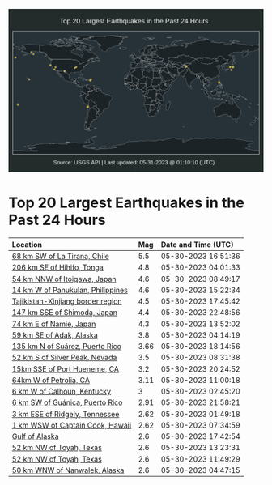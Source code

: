 ![Map](./map.png)

# Top 20 Largest Earthquakes in the Past 24 Hours

| Location | Mag | Date and Time (UTC) |
|:---|:---|:---|
| [68 km SW of La Tirana, Chile](https://earthquake.usgs.gov/earthquakes/eventpage/us7000k51s) | 5.5 | 05-30-2023 16:51:36 |
| [206 km SE of Hihifo, Tonga](https://earthquake.usgs.gov/earthquakes/eventpage/us7000k4x4) | 4.8 | 05-30-2023 04:01:33 |
| [54 km NNW of Itoigawa, Japan](https://earthquake.usgs.gov/earthquakes/eventpage/us7000k4y8) | 4.6 | 05-30-2023 08:49:17 |
| [14 km W of Panukulan, Philippines](https://earthquake.usgs.gov/earthquakes/eventpage/us7000k517) | 4.6 | 05-30-2023 15:22:34 |
| [Tajikistan-Xinjiang border region](https://earthquake.usgs.gov/earthquakes/eventpage/us7000k520) | 4.5 | 05-30-2023 17:45:42 |
| [147 km SSE of Shimoda, Japan](https://earthquake.usgs.gov/earthquakes/eventpage/us7000k54a) | 4.4 | 05-30-2023 22:48:56 |
| [74 km E of Namie, Japan](https://earthquake.usgs.gov/earthquakes/eventpage/us7000k50v) | 4.3 | 05-30-2023 13:52:02 |
| [59 km SE of Adak, Alaska](https://earthquake.usgs.gov/earthquakes/eventpage/us7000k4x6) | 3.8 | 05-30-2023 04:14:19 |
| [135 km N of Suárez, Puerto Rico](https://earthquake.usgs.gov/earthquakes/eventpage/pr2023150000) | 3.66 | 05-30-2023 18:14:56 |
| [52 km S of Silver Peak, Nevada](https://earthquake.usgs.gov/earthquakes/eventpage/nn00860501) | 3.5 | 05-30-2023 08:31:38 |
| [15km SSE of Port Hueneme, CA](https://earthquake.usgs.gov/earthquakes/eventpage/ci40238207) | 3.2 | 05-30-2023 20:24:52 |
| [64km W of Petrolia, CA](https://earthquake.usgs.gov/earthquakes/eventpage/nc73891605) | 3.11 | 05-30-2023 11:00:18 |
| [6 km W of Calhoun, Kentucky](https://earthquake.usgs.gov/earthquakes/eventpage/nm60500758) | 3 | 05-30-2023 02:45:20 |
| [6 km SW of Guánica, Puerto Rico](https://earthquake.usgs.gov/earthquakes/eventpage/pr71411783) | 2.91 | 05-30-2023 21:58:21 |
| [3 km ESE of Ridgely, Tennessee](https://earthquake.usgs.gov/earthquakes/eventpage/nm60527016) | 2.62 | 05-30-2023 01:49:18 |
| [1 km WSW of Captain Cook, Hawaii](https://earthquake.usgs.gov/earthquakes/eventpage/hv73429802) | 2.62 | 05-30-2023 07:34:59 |
| [Gulf of Alaska](https://earthquake.usgs.gov/earthquakes/eventpage/us7000k52p) | 2.6 | 05-30-2023 17:42:54 |
| [52 km NW of Toyah, Texas](https://earthquake.usgs.gov/earthquakes/eventpage/tx2023kngm) | 2.6 | 05-30-2023 13:23:31 |
| [52 km NW of Toyah, Texas](https://earthquake.usgs.gov/earthquakes/eventpage/tx2023kndj) | 2.6 | 05-30-2023 11:49:29 |
| [50 km WNW of Nanwalek, Alaska](https://earthquake.usgs.gov/earthquakes/eventpage/ak0236w59w1s) | 2.6 | 05-30-2023 04:47:15 |
